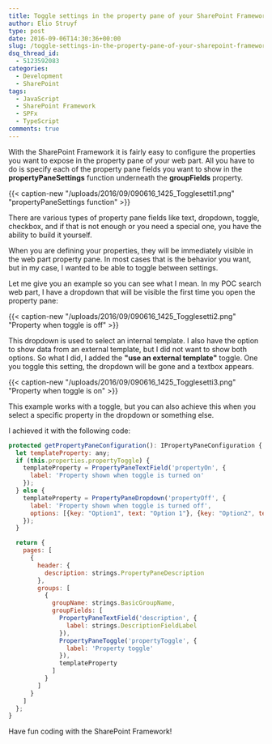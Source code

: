 ```yaml
---
title: Toggle settings in the property pane of your SharePoint Framework web part
author: Elio Struyf
type: post
date: 2016-09-06T14:30:36+00:00
slug: /toggle-settings-in-the-property-pane-of-your-sharepoint-framework-web-part/
dsq_thread_id:
  - 5123592083
categories:
  - Development
  - SharePoint
tags:
  - JavaScript
  - SharePoint Framework
  - SPFx
  - TypeScript
comments: true
---
```


With the SharePoint Framework it is fairly easy to configure the properties you want to expose in the property pane of your web part. All you have to do is specify each of the property pane fields you want to show in the **propertyPaneSettings** function underneath the **groupFields** property.

{{< caption-new "/uploads/2016/09/090616_1425_Togglesetti1.png" "propertyPaneSettings function" >}}

There are various types of property pane fields like text, dropdown, toggle, checkbox, and if that is not enough or you need a special one, you have the ability to build it yourself.

When you are defining your properties, they will be immediately visible in the web part property pane. In most cases that is the behavior you want, but in my case, I wanted to be able to toggle between settings.

Let me give you an example so you can see what I mean. In my POC search web part, I have a dropdown that will be visible the first time you open the property pane:

{{< caption-new "/uploads/2016/09/090616_1425_Togglesetti2.png" "Property when toggle is off" >}}

This dropdown is used to select an internal template. I also have the option to show data from an external template, but I did not want to show both options. So what I did, I added the **"use an external template"** toggle. One you toggle this setting, the dropdown will be gone and a textbox appears.

{{< caption-new "/uploads/2016/09/090616_1425_Togglesetti3.png" "Property when toggle is on" >}}

This example works with a toggle, but you can also achieve this when you select a specific property in the dropdown or something else.

I achieved it with the following code:

```javascript
protected getPropertyPaneConfiguration(): IPropertyPaneConfiguration {
  let templateProperty: any;
  if (this.properties.propertyToggle) {
    templateProperty = PropertyPaneTextField('propertyOn', {
      label: 'Property shown when toggle is turned on'
    });
  } else {
    templateProperty = PropertyPaneDropdown('propertyOff', {
      label: 'Property shown when toggle is turned off',
      options: [{key: "Option1", text: "Option 1"}, {key: "Option2", text: "Option 2"}]
    });
  }

  return {
    pages: [
      {
        header: {
          description: strings.PropertyPaneDescription
        },
        groups: [
          {
            groupName: strings.BasicGroupName,
            groupFields: [
              PropertyPaneTextField('description', {
                label: strings.DescriptionFieldLabel
              }),
              PropertyPaneToggle('propertyToggle', {
                label: 'Property toggle'
              }),
              templateProperty
            ]
          }
        ]
      }
    ]
  };
}
```

Have fun coding with the SharePoint Framework!